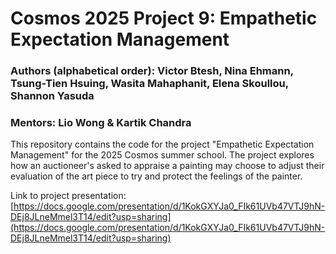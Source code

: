 # Cosmos 2025 Project 9: Empathetic Expectation Management

### Authors (alphabetical order): Victor Btesh, Nina Ehmann, Tsung-Tien Hsuing, Wasita Mahaphanit, Elena Skoullou, Shannon Yasuda

### Mentors: Lio Wong & Kartik Chandra

This repository contains the code for the project "Empathetic Expectation Management" for the 2025 Cosmos summer school. The project explores how an auctioneer's asked to appraise a painting may choose to adjust their evaluation of the art piece to try and protect the feelings of the painter.

Link to project presentation: [https://docs.google.com/presentation/d/1KokGXYJa0_FIk61UVb47VTJ9hN-DEj8JLneMmel3T14/edit?usp=sharing](https://docs.google.com/presentation/d/1KokGXYJa0_FIk61UVb47VTJ9hN-DEj8JLneMmel3T14/edit?usp=sharing)